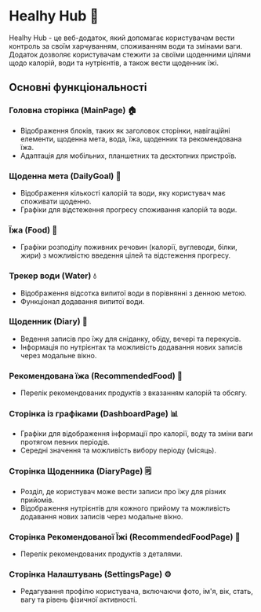 # Healhy Hub 🥬

Healhy Hub - це веб-додаток, який допомагає користувачам вести контроль за своїм харчуванням, споживанням води та змінами ваги. Додаток дозволяє користувачам стежити за своїми щоденними цілями щодо калорій, води та нутрієнтів, а також вести щоденник їжі.

## Основні функціональності

### Головна сторінка (MainPage) 🏠

- Відображення блоків, таких як заголовок сторінки, навігаційні елементи, щоденна мета, вода, їжа, щоденник та рекомендована їжа.
- Адаптація для мобільних, планшетних та десктопних пристроїв.

### Щоденна мета (DailyGoal) 🎯

- Відображення кількості калорій та води, яку користувач має споживати щоденно.
- Графіки для відстеження прогресу споживання калорій та води.

### Їжа (Food) 🍲

- Графіки розподілу поживних речовин (калорії, вуглеводи, білки, жири) з можливістю введення цілей та відстеження прогресу.

### Трекер води (Water) 💧

- Відображення відсотка випитої води в порівнянні з денною метою.
- Функціонал додавання випитої води.

### Щоденник (Diary) 📓

- Ведення записів про їжу для сніданку, обіду, вечері та перекусів.
- Інформація по нутрієнтах та можливість додавання нових записів через модальне вікно.

### Рекомендована їжа (RecommendedFood) 🌽

- Перелік рекомендованих продуктів з вказанням калорій та обсягу.

### Сторінка із графіками (DashboardPage) 📊

- Графіки для відображення інформації про калорії, воду та зміни ваги протягом певних періодів.
- Середні значення та можливість вибору періоду (місяць).

### Сторінка Щоденника (DiaryPage) 🗒️

- Розділ, де користувач може вести записи про їжу для різних прийомів.
- Відображення нутрієнтів для кожного прийому та можливість додавання нових записів через модальне вікно.

### Сторінка Рекомендованої Їжі (RecommendedFoodPage) 🍏

- Перелік рекомендованих продуктів з деталями.

### Сторінка Налаштувань (SettingsPage) ⚙️

- Редагування профілю користувача, включаючи фото, ім'я, вік, стать, вагу та рівень фізичної активності.
